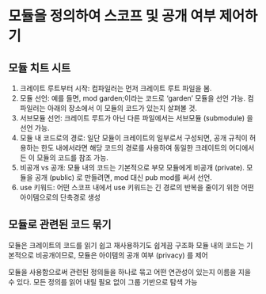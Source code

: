 모듈을 정의하여 스코프 및 공개 여부 제어하기
=

모듈 치트 시트
-

1. 크레이트 루트부터 시작: 컴파일러는 먼저 크레이트 루트 파일을 봄. 
2. 모듈 선언: 예를 들면, mod garden;이라는 코드로 ‘garden’ 모듈을 선언 가능. 컴파일러는 아래의 장소에서 이 모듈의 코드가 있는지 살펴볼 것.
3. 서브모듈 선언: 크레이트 루트가 아닌 다른 파일에서는 서브모듈 (submodule) 을 선언 가능. 
4. 모듈 내 코드로의 경로: 일단 모듈이 크레이트의 일부로서 구성되면, 공개 규칙이 허용하는 한도 내에서라면 해당 코드의 경로를 사용하여 동일한 크레이트의 어디에서든 이 모듈의 코드를 참조 가능.
5. 비공개 vs 공개: 모듈 내의 코드는 기본적으로 부모 모듈에게 비공개 (private). 모듈을 공개 (public) 로 만들려면, mod 대신 pub mod를 써서 선언.
6. use 키워드: 어떤 스코프 내에서 use 키워드는 긴 경로의 반복을 줄이기 위한 어떤 아이템으로의 단축경로 생성

모듈로 관련된 코드 묶기
-
모듈은 크레이트의 코드를 읽기 쉽고 재사용하기도 쉽게끔 구조화
모듈 내의 코드는 기본적으로 비공개이므로, 모듈은 아이템의 공개 여부 (privacy) 를 제어

모듈을 사용함으로써 관련된 정의들을 하나로 묶고 어떤 연관성이 있는지 이름을 지을 수 있다.
모든 정의를 읽어 내릴 필요 없이 그룹 기반으로 탐색 가능


